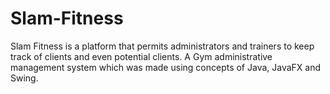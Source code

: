 # Slam-Fitness
Slam Fitness is a platform that permits administrators and trainers to keep track of clients and even potential clients. A Gym administrative management system which was made using concepts of Java, JavaFX and Swing.
